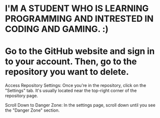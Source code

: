 # I'M A STUDENT WHO IS LEARNING PROGRAMMING AND INTRESTED IN CODING AND GAMING. :)
# Go to the GitHub website and sign in to your account. Then, go to the repository you want to delete.

Access Repository Settings: Once you're in the repository, click on the "Settings" tab. It's usually located near the top-right corner of the repository page.

Scroll Down to Danger Zone: In the settings page, scroll down until you see the "Danger Zone" section. 
